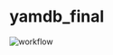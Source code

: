 # yamdb_final
![workflow](https://github.com/PavelHomov/yamdb_final/tree/master/.github/workflows/main.yml/badge.svg)
